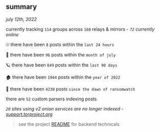 
## summary
_july 12th, 2022_

currently tracking `114` groups across `168` relays & mirrors - _`72` currently online_

⏲ there have been `8` posts within the `last 24 hours`

🦈 there have been `96` posts within the `month of july`

🪐 there have been `849` posts within the `last 90 days`

🏚 there have been `1944` posts within the `year of 2022`

🦕 there have been `4230` posts `since the dawn of ransomwatch`

there are `52` custom parsers indexing posts

_`20` sites using v2 onion services are no longer indexed - [support.torproject.org](https://support.torproject.org/onionservices/v2-deprecation/)_

> see the project [README](https://github.com/joshhighet/ransomwatch#ransomwatch--) for backend technicals
